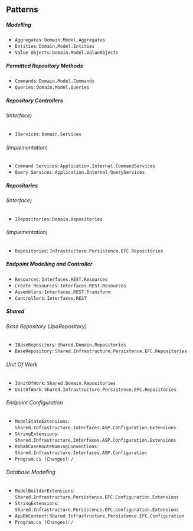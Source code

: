 ## Patterns

##### Modelling

- `Aggregates`: `Domain.Model.Aggregates`
- `Entities`: `Domain.Model.Entities`
- `Value Objects`: `Domain.Model.ValueObjects`

##### Permitted Repository Methods

- `Commands`: `Domain.Model.Commands`
- `Queries`: `Domain.Model.Queries`

##### Repository Controllers

###### (Interface)

- `IServices`: `Domain.Services`

###### (Implementation)

- `Command Services`: `Application.Internal.CommandServices`
- `Query Services`: `Application.Internal.QueryServices`

##### Repositories

###### (Interface)

- `IRepositories`: `Domain.Repositories`

###### (Implementation)

- `Repositories`: `Infrastructure.Persistence.EFC.Repositories`

##### Endpoint Modelling and Controller

- `Resources`: `Interfaces.REST.Resources`
- `Create Resources`: `Interfaces.REST.Resources`
- `Assemblers`: `Interfaces.REST.Transform`
- `Controllers`: `Interfaces.REST`

##### Shared

###### Base Repository (JpaRepository)

- `IBaseRepository`: `Shared.Domain.Repositories`
- `BaseRepository`: `Shared.Infrastructure.Persistence.EFC.Repositories`

###### Unit Of Work

- `IUnitOfWork`: `Shared.Domain.Repositories`
- `UnitOfWork`: `Shared.Infrastructure.Persistence.EFC.Repositories`

###### Endpoint Configuration

- `ModelStateExtensions`: `Shared.Infrastructure.Interfaces.ASP.Configuration.Extensions`
- `StringExtensions`: `Shared.Infrastructure.Interfaces.ASP.Configuration.Extensions`
- `KebabCaseRouteNamingConventions`: `Shared.Infrastructure.Interfaces.ASP.Configuration`
- `Program.cs (Changes)`: `/`

###### Database Modelling

- `ModelBuilderExtensions`: `Shared.Infrastructure.Persistence.EFC.Configuration.Extensions`
- `StringExtensions`: `Shared.Infrastructure.Persistence.EFC.Configuration.Extensions`
- `AppDbContext`: `Shared.Infrastructure.Persistence.EFC.Configuration`
- `Program.cs (Changes)`: `/`
